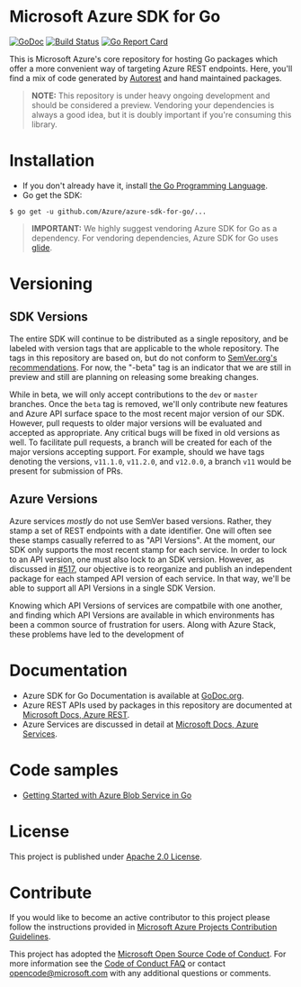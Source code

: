 # Microsoft Azure SDK for Go
[![GoDoc](https://godoc.org/github.com/Azure/azure-sdk-for-go?status.svg)](https://godoc.org/github.com/Azure/azure-sdk-for-go) 
[![Build Status](https://travis-ci.org/Azure/azure-sdk-for-go.svg?branch=master)](https://travis-ci.org/Azure/azure-sdk-for-go) 
[![Go Report Card](https://goreportcard.com/badge/github.com/Azure/azure-sdk-for-go)](https://goreportcard.com/report/github.com/Azure/azure-sdk-for-go)

This is Microsoft Azure's core repository for hosting Go packages which offer a more convenient way of targeting Azure
REST endpoints. Here, you'll find a mix of code generated by [Autorest](https://github.com/Azure/autorest) and hand
maintained packages.

> **NOTE:** This repository is under heavy ongoing development and should be considered a preview. Vendoring your
dependencies is always a good idea, but it is doubly important if you're consuming this library.

# Installation
- If you don't already have it, install [the Go Programming Language](https://golang.org/dl/).
- Go get the SDK:

```
$ go get -u github.com/Azure/azure-sdk-for-go/...
```

> **IMPORTANT:** We highly suggest vendoring Azure SDK for Go as a dependency. For vendoring dependencies, Azure SDK
for Go uses [glide](https://github.com/Masterminds/glide).

# Versioning
## SDK Versions
The entire SDK will
continue to be distributed as a single repository, and be labeled with version tags  that are applicable to the whole
repository. The tags in this repository are based on, but do not conform to [SemVer.org's recommendations](http://semver.org/).
For now, the "-beta" tag is an indicator that we are still in preview and still are planning on releasing some breaking
changes.

While in beta, we will only accept contributions to the `dev` or `master` branches. Once the `beta` tag is removed, we'll
only contribute new features and Azure API surface space to the most recent major version of our SDK. However, pull requests
to older major versions will be evaluated and accepted as appropriate. Any critical bugs will be fixed in old versions as well.
To facilitate pull requests, a branch will be created for each of the major versions accepting support. For example,
should we have tags denoting the versions, `v11.1.0`, `v11.2.0`, and `v12.0.0`, a branch `v11` would be present for submission
of PRs.

## Azure Versions
Azure services _mostly_ do not use SemVer based versions. Rather, they stamp a set of REST endpoints with a date identifier. One will often
see these stamps casually referred to as "API Versions". At the moment, our SDK only supports the most recent stamp for each service. In
order to lock to an API version, one must also lock to an SDK version. However, as discussed in [#517](https://github.com/Azure/azure-sdk-for-go/issues/517),
our objective is to reorganize and publish an independent package for each stamped API version of each service. In that way, we'll be able to support all API Versions
in a single SDK Version.

Knowing which API Versions of services are compatbile with one another, and finding which API Versions are available in which environments
has been a common source of frustration for users. Along with Azure Stack, these problems have led to the development of 

# Documentation

- Azure SDK for Go Documentation is available at [GoDoc.org](http://godoc.org/github.com/Azure/azure-sdk-for-go/).
- Azure REST APIs used by packages in this repository are documented at [Microsoft Docs, Azure REST](https://docs.microsoft.com/en-us/rest/api/).
- Azure Services are discussed in detail at [Microsoft Docs, Azure Services](https://docs.microsoft.com/en-us/azure/#pivot=services).

# Code samples

- [Getting Started with Azure Blob Service in Go](https://github.com/Azure-Samples/storage-blob-go-getting-started)

# License

This project is published under [Apache 2.0 License](LICENSE).

# Contribute

If you would like to become an active contributor to this project please follow the instructions provided in [Microsoft
Azure Projects Contribution Guidelines](http://azure.github.io/guidelines/).

This project has adopted the [Microsoft Open Source Code of Conduct](https://opensource.microsoft.com/codeofconduct/).
For more information see the [Code of Conduct FAQ](https://opensource.microsoft.com/codeofconduct/faq/) or contact
[opencode@microsoft.com](mailto:opencode@microsoft.com) with any additional questions or comments.
